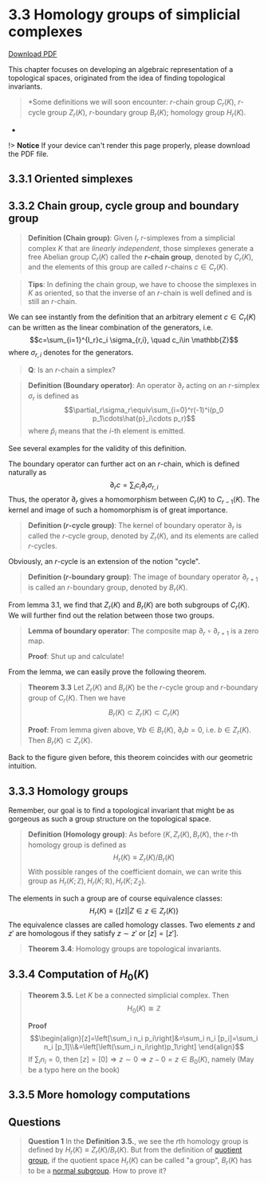 # 3.3 Homology groups of simplicial complexes

<a href="//pdfcrowd.com/url_to_pdf/?width=210mm&height=297mm"
   onclick="if(!this.p)href+='&url='+encodeURIComponent(location.href);this.p=1">Download PDF
   <i class="fa fa-file-pdf-o" style="font-size:24px;color:red"></i>
</a>

This chapter focuses on developing an algebraic representation of a topological spaces, originated from the idea of finding topological invariants.

>*Some definitions we will soon encounter: 
$r$-chain group $C_r(K)$, $r$-cycle group $Z_r(K)$, $r$-boundary group $B_r(K)$; homology group $H_r(K)$.
*

!> **Notice** If your device can't render this page properly, please download the PDF file.
## 3.3.1 Oriented simplexes

## 3.3.2 Chain group, cycle group and boundary group

>**Definition (Chain group)**: Given $I_r$ $r$-simplexes from a simplicial complex $K$ that are *linearly independent*, those simplexes generate a free Abelian group $C_r(K)$ called the **$r$-chain group**, denoted by $C_r(K)$, and the elements of this group are called $r$-chains $c\in C_r(K)$.

>**Tips**: In defining the chain group, we have to choose the simplexes in $K$ as oriented, so that the inverse of an $r$-chain is well defined and is still an $r$-chain.

We can see instantly from the definition that an arbitrary element $c\in C_r(K)$ can be written as the linear combination of the generators, i.e. 
$$c=\sum_{i=1}^{I_r}c_i \sigma_{r,i}, \quad c_i\in \mathbb{Z}$$
where $\sigma_{r,i}$ denotes for the generators.

> **Q**: Is an $r$-chain a simplex?

> **Definition (Boundary operator)**: An operator $\partial_r$ acting on an $r$-simplex $\sigma_r$ is defined as
>$$\partial_r\sigma_r\equiv\sum_{i=0}^r(-1)^i(p_0 p_1\cdots\hat{p}_i\cdots p_r)$$
>where $\hat{p}_i$ means that the $i$-th element is emitted.

See several examples for the validity of this definition.

The boundary operator can further act on an $r$-chain, which is defined naturally as
$$ \partial_r c=\sum_i c_i\partial_r\sigma_{r,i}$$
Thus, the operator $\partial_r$ gives a homomorphism between $C_r(K)$ to $C_{r-1}(K)$. The kernel and image of such a homomorphism is of great importance.

> **Definition ($r$-cycle group)**: The kernel of boundary operator $\partial_r$ is called the $r$-cycle group, denoted by $Z_r(K)$, and its elements are called $r$-cycles.

Obviously, an $r$-cycle is an extension of the notion "cycle".

> **Definition ($r$-boundary group)**: The image of boundary operator $\partial_{r+1}$ is called an $r$-boundary group, denoted by $B_r(K)$.

From lemma 3.1, we find that $Z_r(K)$ and $B_r(K)$ are both subgroups of $C_r(K)$. We will further find out the relation between those two groups.

> **Lemma of boundary operator**: The composite map $\partial_r \circ\partial_{r+1}$ is a zero map.
> 
> **Proof**: Shut up and calculate!

From the lemma, we can easily prove the following theorem.

>**Theorem 3.3** Let $Z_r(K)$ and $B_r(K)$ be the $r$-cycle group and $r$-boundary group of $C_r(K)$. Then we have
>$$B_r(K)\subset Z_r(K)\subset C_r(K)$$
>
>**Proof**: From lemma given above, $\forall b\in B_r(K)$, $\partial_r b=0$, i.e. $b\in Z_r(K)$. Then $B_r(K)\subset Z_r(K)$.

Back to the figure given before, this theorem coincides with our geometric intuition.

## 3.3.3 Homology groups

Remember, our goal is to find a topological invariant that might be as gorgeous as such a group structure on the topological space.

>**Definition (Homology group)**: As before ($K, Z_r(K), B_r(K)$, the $r$-th homology group is defined as 
>$$H_r(K)\equiv Z_r(K)/B_r(K)$$
>With possible ranges of the coefficient domain, we can write this group as $H_r(K;\mathbb{Z}), H_r(K;\mathbb{R}), H_r(K;\mathbb{Z}_2)$.

The elements in such a group are of course equivalence classes:
$$H_r(K)\equiv \{[z]|Z\in z\in Z_r(K)\}$$
The equivalence classes are called homology classes. Two elements $z$ and $z'$ are homologous if they satisfy $z\sim z'$ or $[z]=[z']$.

>**Theorem 3.4**: Homology groups are topological invariants.

## 3.3.4 Computation of $H_{0}(K)$

>**Theorem 3.5.** Let $K$ be a connected simplicial complex. Then
>$$H_0 (K)\cong\mathbb{Z}$$
>
>**Proof** 
>$$\begin{align}[z]=\left[\sum_i n_i p_i\right]&=\sum_i n_i [p_i]=\sum_i n_i [p_1]\\&=\left[\left(\sum_i n_i\right)p_1\right] \end{align}$$
>If $\sum_i n_i=0$, then $[z]=[0]\Rightarrow z\sim0\Rightarrow z-0=z\in B_0 \left(K\right)$, namely (May be a typo here on the book)

## 3.3.5 More homology computations

## Questions

>**Question 1**
>In the **Definition 3.5.**, we see the $r$th homology group is defined by $H_{r}(K)\equiv Z_{r}(K)/B_{r}(K)$. But from the definition of [quotient group](https://en.wikipedia.org/wiki/Quotient_group), if the quotient space $H_{r}(K)$ can be called "a group", $B_{r}(K)$ has to be a [normal subgroup](https://en.wikipedia.org/wiki/Normal_subgroup). How to prove it?
